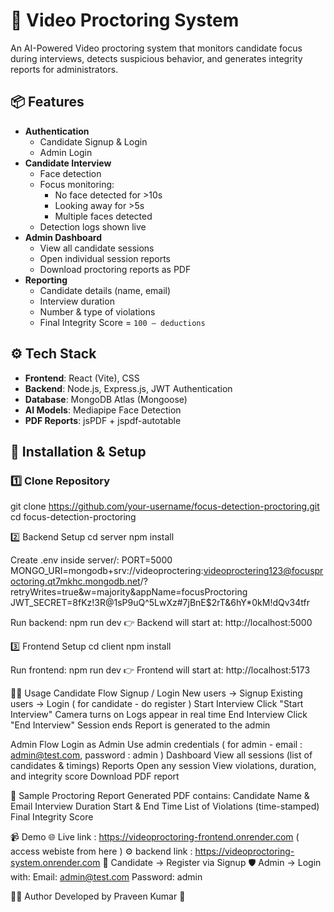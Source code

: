 # 🎥 Video Proctoring System
An AI-Powered Video proctoring system that monitors candidate focus during interviews, detects suspicious behavior, and generates integrity reports for administrators.  

## 📦 Features
- **Authentication**
  - Candidate Signup & Login
  - Admin Login
- **Candidate Interview**
  - Face detection
  - Focus monitoring:
    - No face detected for >10s
    - Looking away for >5s
    - Multiple faces detected
  - Detection logs shown live
- **Admin Dashboard**
  - View all candidate sessions
  - Open individual session reports
  - Download proctoring reports as PDF
- **Reporting**
  - Candidate details (name, email)
  - Interview duration
  - Number & type of violations
  - Final Integrity Score = `100 – deductions`

## ⚙️ Tech Stack
- **Frontend**: React (Vite), CSS  
- **Backend**: Node.js, Express.js, JWT Authentication  
- **Database**: MongoDB Atlas (Mongoose)  
- **AI Models**: Mediapipe Face Detection  
- **PDF Reports**: jsPDF + jspdf-autotable  


## 🚀 Installation & Setup

### 1️⃣ Clone Repository
git clone https://github.com/your-username/focus-detection-proctoring.git
cd focus-detection-proctoring

2️⃣ Backend Setup
cd server
npm install

Create .env inside server/:
PORT=5000
MONGO_URI=mongodb+srv://videoproctering:videoproctering123@focusproctoring.qt7mkhc.mongodb.net/?retryWrites=true&w=majority&appName=focusProctoring
JWT_SECRET=8fKz!3R@1sP9uQ^5LwXz#7jBnE$2rT&6hY*0kM!dQv34tfr

Run backend:
npm run dev
👉 Backend will start at: http://localhost:5000

3️⃣ Frontend Setup
cd client
npm install

Run frontend:
npm run dev
👉 Frontend will start at: http://localhost:5173


🧑‍💻 Usage
Candidate Flow
  Signup / Login
  New users → Signup
  Existing users → Login
  ( for candidate - do register )
Start Interview
  Click "Start Interview"
  Camera turns on
  Logs appear in real time
End Interview
  Click "End Interview"
  Session ends
  Report is generated to the admin

Admin Flow
  Login as Admin
  Use admin credentials
  ( for admin - email : admin@test.com, password : admin )
Dashboard
  View all sessions (list of candidates & timings)
Reports
  Open any session
  View violations, duration, and integrity score
  Download PDF report

📑 Sample Proctoring Report
  Generated PDF contains:
    Candidate Name & Email
    Interview Duration
    Start & End Time
    List of Violations (time-stamped)
    Final Integrity Score


  📹 Demo
      🌐 Live link : https://videoproctoring-frontend.onrender.com  ( access webiste from here )
      ⚙️ backend link : https://videoproctoring-system.onrender.com
      👤 Candidate → Register via Signup
      🛡️ Admin → Login with:
            Email: admin@test.com
            Password: admin


  👨‍💻 Author
Developed by Praveen Kumar 🚀
